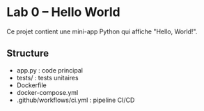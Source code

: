 # Lab 0 – Hello World

Ce projet contient une mini-app Python qui affiche "Hello, World!".

## Structure
- app.py         : code principal
- tests/         : tests unitaires
- Dockerfile
- docker-compose.yml
- .github/workflows/ci.yml : pipeline CI/CD
